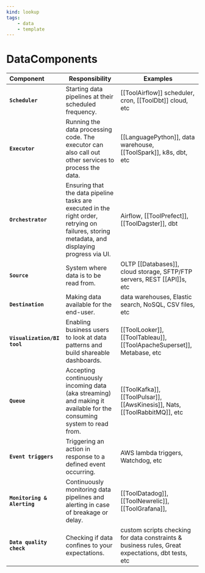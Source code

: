 ```yaml
---
kind: lookup
tags:
    - data
    - template
---
```

# DataComponents 

| Component | Responsibility | Examples |
| :-- | --- | --- |
| **`Scheduler`** | Starting data pipelines at their scheduled frequency. | [[ToolAirflow]] scheduler, cron, [[ToolDbt]] cloud, etc |
| **`Executor`** | Running the data processing code. The executor can also call out other services to process the data. | [[LanguagePython]], data warehouse, [[ToolSpark]], k8s, dbt, etc |
| **`Orchestrator`** | Ensuring that the data pipeline tasks are executed in the right order, retrying on failures, storing metadata, and displaying progress via UI. | Airflow, [[ToolPrefect]], [[ToolDagster]], dbt |
| **`Source`** | System where data is to be read from. | OLTP [[Databases]], cloud storage, SFTP/FTP servers, REST [[API]]s, etc |
| **`Destination`** | Making data available for the end-user. | data warehouses, Elastic search, NoSQL, CSV files, etc |
| **`Visualization/BI tool`** | Enabling business users to look at data patterns and build shareable dashboards. | [[ToolLooker]], [[ToolTableau]], [[ToolApacheSuperset]], Metabase, etc |
| **`Queue`** | Accepting continuously incoming data (aka streaming) and making it available for the consuming system to read from. | [[ToolKafka]], [[ToolPulsar]], [[AwsKinesis]], Nats, [[ToolRabbitMQ]], etc |
| **`Event triggers`** | Triggering an action in response to a defined event occurring. | AWS lambda triggers, Watchdog, etc |
| **`Monitoring & Alerting`** | Continuously monitoring data pipelines and alerting in case of breakage or delay. | [[ToolDatadog]], [[ToolNewrelic]], [[ToolGrafana]], |
| **`Data quality check`** | Checking if data confines to your expectations. | custom scripts checking for data constraints & business rules, Great expectations, dbt tests, etc |
